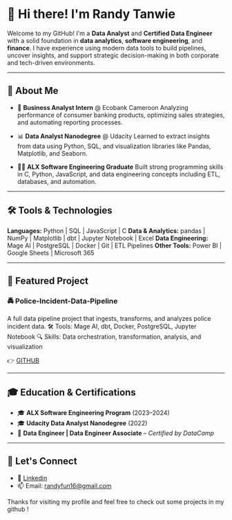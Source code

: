 # 👋 Hi there! I'm Randy Tanwie

Welcome to my GitHub! I'm a **Data Analyst** and **Certified Data Engineer** with a solid foundation in **data analytics**, **software engineering**, and **finance**. I have experience using modern data tools to build pipelines, uncover insights, and support strategic decision-making in both corporate and tech-driven environments.

---

## 🧠 About Me

* 💼 **Business Analyst Intern** @ Ecobank Cameroon
  Analyzing performance of consumer banking products, optimizing sales strategies, and automating reporting processes.

* 📊 **Data Analyst Nanodegree** @ Udacity
  Learned to extract insights from data using Python, SQL, and visualization libraries like Pandas, Matplotlib, and Seaborn.

* 👨‍💻 **ALX Software Engineering Graduate**
  Built strong programming skills in C, Python, JavaScript, and data engineering concepts including ETL, databases, and automation.

---

## 🛠️ Tools & Technologies

**Languages:** Python | SQL | JavaScript | C
**Data & Analytics:** pandas | NumPy | Matplotlib | dbt | Jupyter Notebook | Excel
**Data Engineering:** Mage AI | PostgreSQL | Docker | Git | ETL Pipelines
**Other Tools:** Power BI | Google Sheets | Microsoft 365

---

## 📂 Featured Project

### 🚔 Police-Incident-Data-Pipeline

A full data pipeline project that ingests, transforms, and analyzes police incident data.
🛠️ Tools: Mage AI, dbt, Docker, PostgreSQL, Jupyter Notebook
🔍 Skills: Data orchestration, transformation, analysis, and visualization

👉 [GITHUB](https://github.com/TRANDY-116)

---

## 🎓 Education & Certifications

* 🎓 **ALX Software Engineering Program** (2023–2024)
* 🎓 **Udacity Data Analyst Nanodegree** (2022)
* 📜 **Data Engineer | Data Engineer Associate** – *Certified by DataCamp*

---

## 🔗 Let's Connect

* 💼 [Linkedin](https://www.linkedin.com/in/trandyf)
* 📫 Email: [randyfun16@gmail.com](mailto:randyfun16@gmail.com)

Thanks for visiting my profile and feel free to check out some projects in my github !


